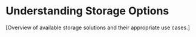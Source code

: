 # Understanding Storage Options

[Overview of available storage solutions and their appropriate use cases.]